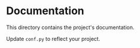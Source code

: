 # Documentation

This directory contains the project's documentation.

Update `conf.py` to reflect your project.
